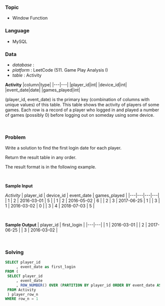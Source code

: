 ### Topic
- Window Function
  
### Language
- MySQL

### Data
- *database* : 
- *platform* : LeetCode (511. Game Play Analysis I)
- *table* : Activity

**Activity**
|column|type|
|---|---|
|player_id|int|
|device_id|int|
|event_date|date|
|games_played|int|

(player_id, event_date) is the primary key (combination of columns with unique values) of this table.
This table shows the activity of players of some games.
Each row is a record of a player who logged in and played a number of games (possibly 0) before logging out on someday using some device.

<br>

### Problem 
Write a solution to find the first login date for each player.

Return the result table in any order.

The result format is in the following example.

<br>

**Sample Input**

*Activity*
| player_id | device_id | event_date | games_played |
|---|---|---|---|
| 1         | 2         | 2016-03-01 | 5            |
| 1         | 2         | 2016-05-02 | 6            |
| 2         | 3         | 2017-06-25 | 1            |
| 3         | 1         | 2016-03-02 | 0            |
| 3         | 4         | 2018-07-03 | 5            |

<br>

**Sample Output**
| player_id | first_login |
|---|---|
| 1         | 2016-03-01  |
| 2         | 2017-06-25  |
| 3         | 2016-03-02  |


<br>

### Solving
```sql
SELECT player_id
     , event_date as first_login
FROM (
 SELECT player_id
     , event_date
     , ROW_NUMBER() OVER (PARTITION BY player_id ORDER BY event_date ASC) AS row_n
 FROM Activity
 ) player_row_n
WHERE row_n = 1
```
